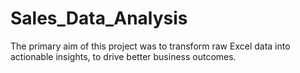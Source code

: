 # Sales_Data_Analysis
The primary aim of this project was to transform raw Excel data into actionable insights, to drive better business outcomes.
